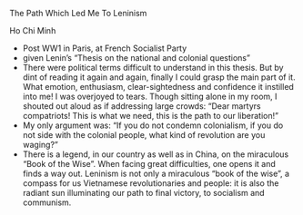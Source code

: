 The Path Which Led Me To Leninism

Ho Chi Minh

- Post WW1 in Paris, at French Socialist Party
- given Lenin’s “Thesis on the national and colonial questions”
- There were political terms difficult to understand in this thesis. But by dint of reading it again and again, finally I could grasp the main part of it. What emotion, enthusiasm, clear-sightedness and confidence it instilled into me! I was overjoyed to tears. Though sitting alone in my room, I shouted out aloud as if addressing large crowds: “Dear martyrs compatriots! This is what we need, this is the path to our liberation!”
- My only argument was: “If you do not condemn colonialism, if you do not side with the colonial people, what kind of revolution are you waging?”
- There is a legend, in our country as well as in China, on the miraculous “Book of the Wise”. When facing great difficulties, one opens it and finds a way out. Leninism is not only a miraculous “book of the wise”, a compass for us Vietnamese revolutionaries and people: it is also the radiant sun illuminating our path to final victory, to socialism and communism.
